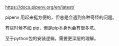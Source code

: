 https://docs.pipenv.org/en/latest/

pipenv 用起来挺方便的，但总是会遇到各种奇怪的问题。

有些时候不如 pip，但是pip本身也会有很多坑。

至于python包的安装逻辑，需要更深层的理解。
